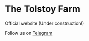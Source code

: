 # The Tolstoy Farm
Official website (Under construction!)

Follow us on [Telegram](https://t.me/the_tolstoy_farm)
